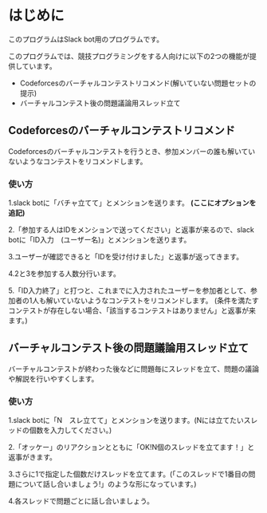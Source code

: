 # はじめに

このプログラムはSlack bot用のプログラムです。

このプログラムでは、競技プログラミングをする人向けに以下の2つの機能が提供しています。

- Codeforcesのバーチャルコンテストリコメンド(解いていない問題セットの提示)
- バーチャルコンテスト後の問題議論用スレッド立て

## Codeforcesのバーチャルコンテストリコメンド

Codeforcesのバーチャルコンテストを行うとき、参加メンバーの誰も解いていないようなコンテストをリコメンドします。

### 使い方

1.slack botに「バチャ立てて」とメンションを送ります。
**(ここにオプションを追記)**

2.「参加する人はIDをメンションで送ってください」と返事が来るので、slack botに「ID入力　(ユーザー名)」とメンションを送ります。

3.ユーザーが確認できると「IDを受け付けました」と返事が返ってきます。

4.2と3を参加する人数分行います。

5.「ID入力終了」と打つと、これまでに入力されたユーザーを参加者として、参加者の1人も解いていないようなコンテストをリコメンドします。
(条件を満たすコンテストが存在しない場合、「該当するコンテストはありません」と返事が来ます。)

## バーチャルコンテスト後の問題議論用スレッド立て

バーチャルコンテストが終わった後などに問題毎にスレッドを立て、問題の議論や解説を行いやすくします。

### 使い方

1.slack botに「N　スレ立てて」とメンションを送ります。(Nには立てたいスレッドの個数を入力してください。)

2.「オッケー」のリアクションとともに「OK!N個のスレッドを立てます！」と返事がきます。

3.さらに1で指定した個数だけスレッドを立てます。(「このスレッドで1番目の問題について話し合いましょう!」のような形になっています。)

4.各スレッドで問題ごとに話し合いましょう。
